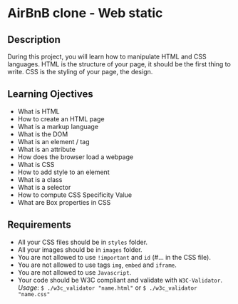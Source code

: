 # AirBnB clone - Web static


## Description

During this project, you will learn how to manipulate HTML and CSS languages. HTML is the structure of your page, it should be the first thing to write. CSS is the styling of your page, the design.

## Learning Ojectives

- What is HTML
- How to create an HTML page
- What is a markup language
- What is the DOM
- What is an element / tag
- What is an attribute
- How does the browser load a webpage
- What is CSS
- How to add style to an element
- What is a class
- What is a selector
- How to compute CSS Specificity Value
- What are Box properties in CSS

## Requirements

- All your CSS files should be in `styles` folder.
- All your images should be in `images` folder.
- You are not allowed to use `!important` and `id` (#... in the CSS file).
- You are not allowed to use tags `img`, `embed` and `iframe`.
- You are not allowed to use `Javascript`.
- Your code should be W3C compliant and validate with `W3C-Validator`.
*Usage*: `$ ./w3c_validator "name.html"` or `$ ./w3c_validator "name.css"`
